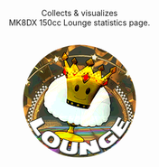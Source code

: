 <div align="center">

Collects & visualizes<br>
MK8DX 150cc Lounge statistics page.

<br/>


<img src="./logo.gif" style="border-radius:100%">

</div>
